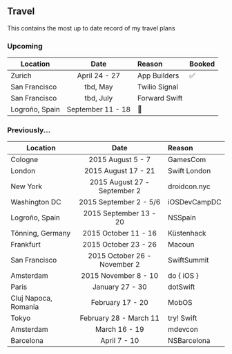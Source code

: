 ## Travel

This contains the most up to date record of my travel plans

### Upcoming

| Location        | Date           | Reason  | Booked |
| --------------- |:--------------:| :-------|:-------|
| Zurich | April 24 - 27 | App Builders | ✅ |
| San Francisco | tbd, May | Twilio Signal | |
| San Francisco | tbd, July | Forward Swift | |
| Logroño, Spain | September 11 - 18 | 🍷 | |

### Previously...

| Location        | Date           | Reason  |
| --------------- |:--------------:| :-------|
| Cologne | 2015 August 5 - 7 | GamesCom |
| London     | 2015 August 17 - 21 | Swift London |
| New York | 2015 August 27 - September 2 | droidcon.nyc |
| Washington DC | 2015 September 2 - 5/6 | iOSDevCampDC |
| Logroño, Spain | 2015 September 13 - 20 | NSSpain |
| Tönning, Germany | 2015 October 11 - 16 | Küstenhack |
| Frankfurt | 2015 October 23 - 26 | Macoun |
| San Francisco | 2015 October 26 - November 2 | SwiftSummit |
| Amsterdam | 2015 November 8 - 10 | do { iOS } |
| Paris | January 27 - 30 | dotSwift |
| Cluj Napoca, Romania | February 17 - 20 | MobOS | ✅  |
| Tokyo | February 28 - March 11 | try! Swift | ✅  |
| Amsterdam | March 16 - 19 | mdevcon | ✅ |
| Barcelona | April 7 - 10 | NSBarcelona | ✅ |
